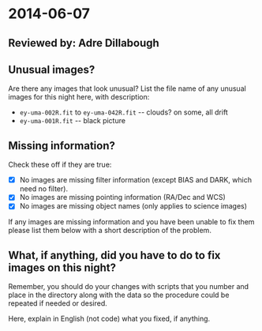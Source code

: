 # 2014-06-07

## Reviewed by:   Adre Dillabough

## Unusual images?

Are there any images that look unusual? List the file name of any unusual images for this night here, with description:

+ `ey-uma-002R.fit` to `ey-uma-042R.fit` -- clouds? on some, all drift 
+ `ey-uma-001R.fit` -- black picture

## Missing information?

Check these off if they are true:

- [x] No images are missing filter information (except BIAS and DARK, which need no filter).
- [x] No images are missing pointing information (RA/Dec and WCS)
- [x] No images are missing object names (only applies to science images)

If any images are missing information and you have been unable to fix them please list
them below with a short description of the problem.

## What, if anything, did you have to do to fix images on this night?

Remember, you should do your changes with scripts that you number and place in the
directory along with the data so the procedure could be repeated if needed or
desired.

Here, explain in English (not code) what you fixed, if anything.
